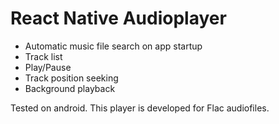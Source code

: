 # React Native Audioplayer

- Automatic music file search on app startup
- Track list
- Play/Pause
- Track position seeking
- Background playback

Tested on android. This player is developed for Flac audiofiles.
